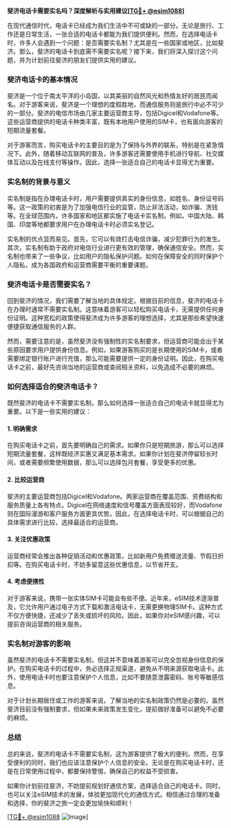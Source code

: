 **斐济电话卡需要实名吗？深度解析与实用建议[[TG💪+ @esim1088](https://t.me/s/esim1088)]**

在现代通信时代，电话卡已经成为我们生活中不可或缺的一部分。无论是旅行、工作还是日常生活，一张合适的电话卡都能为我们提供便利。然而，在选择电话卡时，许多人会遇到一个问题：是否需要实名制？尤其是在一些国家或地区，比如斐济。那么，斐济的电话卡到底需不需要实名呢？接下来，我们将深入探讨这个问题，并为计划前往斐济的朋友们提供实用的建议。

### 斐济电话卡的基本情况

斐济是一个位于南太平洋的小岛国，以其美丽的自然风光和热情友好的居民而闻名。对于游客来说，斐济是一个理想的度假胜地，而通信服务则是旅行中必不可少的一部分。斐济的电信市场由几家主要运营商主导，包括Digicel和Vodafone等。这些运营商提供的电话卡种类丰富，既有本地用户使用的SIM卡，也有面向游客的短期流量套餐。

对于游客而言，购买电话卡的主要目的是为了保持与外界的联系，特别是在紧急情况下。此外，随着移动互联网的普及，许多游客还需要使用手机进行导航、社交媒体互动以及在线支付等操作。因此，选择一张适合自己的电话卡显得尤为重要。

### 实名制的背景与意义

实名制是指在办理电话卡时，用户需要提供真实的身份信息，如姓名、身份证号码等。这一政策的初衷是为了加强电信行业的监管，防止非法活动，如诈骗、洗钱等。在全球范围内，许多国家和地区都实施了电话卡实名制。例如，中国大陆、韩国、印度等地都要求用户在办理电话卡时必须实名登记。

实名制的优点显而易见。首先，它可以有效打击电信诈骗，减少犯罪行为的发生。其次，实名制有助于政府对电信行业进行更有效的管理，确保通信安全。然而，实名制也带来了一些争议，比如用户的隐私保护问题。如何在保障安全的同时保护个人隐私，成为各国政府和运营商需要平衡的重要课题。

### 斐济电话卡是否需要实名？

回到斐济的情况，我们需要了解当地的具体规定。根据目前的信息，斐济的电话卡在办理时通常不需要实名制。这意味着游客可以轻松购买电话卡，无需提供任何身份证明。这种宽松的政策使得斐济成为许多游客的理想选择，尤其是那些希望快速便捷获取通信服务的人群。

然而，需要注意的是，虽然斐济没有强制性的实名制要求，但运营商可能会出于某些原因要求用户提供身份信息。例如，如果游客购买的是长期使用的SIM卡，或者需要绑定银行账户进行充值，那么可能需要提供一定的身份证明。因此，在购买电话卡之前，最好先咨询当地的运营商或查阅相关资料，以免造成不必要的麻烦。

### 如何选择适合的斐济电话卡？

既然斐济的电话卡不需要实名制，那么如何选择一张适合自己的电话卡就显得尤为重要。以下是一些实用的建议：

#### 1. **明确需求**
在购买电话卡之前，首先要明确自己的需求。如果你只是短期旅游，那么可以选择短期流量套餐，这样既经济实惠又满足基本需求。如果你计划在斐济停留较长时间，或者需要频繁使用数据，那么可以选择包月套餐，享受更多的优惠。

#### 2. **比较运营商**
斐济的主要运营商包括Digicel和Vodafone。两家运营商在覆盖范围、资费结构和服务质量上各有特点。Digicel在网络速度和信号覆盖方面表现较好，而Vodafone则在国际漫游和客户服务方面更具优势。因此，在选择电话卡时，可以根据自己的具体需求进行比较，选择最适合的运营商。

#### 3. **关注优惠政策**
运营商经常会推出各种促销活动和优惠政策，比如新用户免费赠送流量、节假日折扣等。在购买电话卡时，不妨多留意这些优惠信息，以节省开支。

#### 4. **考虑便携性**
对于游客来说，携带一张实体SIM卡可能会有些不便。近年来，eSIM技术逐渐普及，它允许用户通过电子方式下载和激活电话卡，无需更换物理SIM卡。这种方式不仅方便快捷，还减少了丢失或损坏的风险。因此，如果你对eSIM感兴趣，可以提前咨询运营商的相关服务。

### 实名制对游客的影响

虽然斐济的电话卡不需要实名制，但这并不意味着游客可以完全忽视身份信息的保护。在购买电话卡的过程中，务必选择正规渠道，避免从不明来源获取电话卡。此外，使用电话卡时也要注意保护个人信息，比如不要随意泄露密码、账号等敏感信息。

对于计划长期居住或工作的游客来说，了解当地的实名制政策仍然是必要的。虽然斐济目前没有强制要求，但如果未来政策发生变化，提前做好准备可以避免不必要的麻烦。

### 总结

总的来说，斐济的电话卡不需要实名制，这为游客提供了极大的便利。然而，在享受便利的同时，我们也应该注意保护个人信息的安全。无论是在购买电话卡时，还是在日常使用过程中，都要保持警惕，确保自己的权益不受损害。

如果你计划前往斐济，不妨提前规划好通信方案，选择适合自己的电话卡。同时，也可以关注eSIM技术的发展，体验更加现代化的通信方式。相信通过合理的准备和选择，你的斐济之旅一定会更加愉快和顺利！

[[TG💪+ @esim1088](https://t.me/s/esim1088) ![Image](https://i.postimg.cc/4NQfJmqS/Snipaste-2025-05-13-00-14-12.png)]